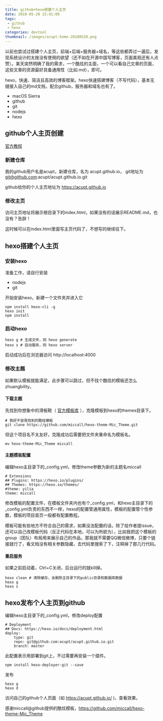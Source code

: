 ```yaml
---
title: github+hexo搭建个人主页
date: 2018-05-20 15:41:09
tags:
 - github
 - hexo
categories: devtool
thumbnail: /images/acupt-home-20180520.png
---
```


以前也尝试过搭建个人主页，前端+后端+服务器+域名，等这些都弄过一遍后，发现系统设计的太挫没有使用的欲望（还不如在开源中国写博客，页面美观还有人点赞）。某天突然明确了我的需求，一个酷炫的主面，一个可以看自己文章的页面，这些文章的资源最好具备通用性（比如.md），即可。

hexo，快速、简洁且高效的博客框架。hexo快速搭建博客（不写代码），基本无缝接入自己的md文档，配合github，服务器和域名也有了。

+ macOS Sierra
+ github
+ git
+ nodejs
+ hexo

## github个人主页创建

[官方教程](https://pages.github.com/)

### 新建仓库

我的github用户名是acupt，新建仓库，名为 acupt.github.io， git地址为 git@github.com:acupt/acupt.github.io.git

github给你的个人主页地址为 https://acupt.github.io

### 修改主页

访问主页地址将展示根目录下的index.html，如果没有的话展示README.md，也没有？告辞！

这时候可以在index.html里面写主页代码了，不想写的继续往下。

## hexo搭建个人主页

### 安装hexo

准备工作，请自行安装

+ nodejs
+ git

开始安装hexo，新建一个文件夹并进入它

```
npm install hexo-cli -g
hexo init
npm install

```

### 启动hexo

```
hexo g # 生成文件，同 hexo generate
hexo s # 启动服务，同 hexo server
```

启动成功后在浏览器访问 http://localhost:4000

### 修改主题

如果默认模板就能满足，此步骤可以跳过，但不找个酷炫的模板还怎么zhuangbility。

#### 下载主题
先找到你想象中的滑板鞋（ [官方模板库](https://hexo.io/themes/) ），克隆模板到hexo的themes目录下。

```
# 我好不容易找到的酷炫模板
git clone https://github.com/miccall/hexo-theme-Mic_Theme.git
```

但这个项目名不太友好，克隆成功后需要把文件夹重命名为模板名。

```
mv hexo-theme-Mic_Theme miccall
```

#### 主题模板配置

编辑hexo主目录下的_config.yml，修改theme参数为新的主题名miccall

```
# Extensions
## Plugins: https://hexo.io/plugins/
## Themes: https://hexo.io/themes/
#theme: yilia
theme: miccall
```

修改模板的配置文件，在模板文件夹内也有个_config.yml，和hexo主目录下的_config.yml负责的东西不一样，hexo的配置管通用属性，模板的配置管个性参数，模板的项目首页一般都有配置教程。

模板可能有些地方不符合自己的需求，如果没法配置的话，除了给作者提issue，还可以自己改模板代码（反正代码在本地，可以为所欲为），比如我把这个模板的group（团队）布局用来展示自己的作品，那我就不需要QQ微信微博，只要个链接就行了，看文档没有相关参数隐藏，去代码里搜索了下，注释掉了那几行代码。

#### 重启服务

如果之前启动着，Ctrl+C关闭，后台运行的就kill掉。

```
hexo clean # 清除缓存，会删除主目录下的public目录和数据库数据
hexo g
hexo s
```

## hexo发布个人主页到github

编辑hexo主目录下的_config.yml，修改deploy配置

```
# Deployment
## Docs: https://hexo.io/docs/deployment.html
deploy:
    type: git
    repo: git@github.com:acupt/acupt.github.io.git
    branch: master
```

此配置表示用部署到git上，不过需要再安装一个插件。

```
npm install hexo-deployer-git --save
```

发布

```
hexo g
hexo d
```

访问自己的github个人页面（如 https://acupt.github.io/ )，查看效果。

感谢miccall@github提供的酷炫模板，https://github.com/miccall/hexo-theme-Mic_Theme 
